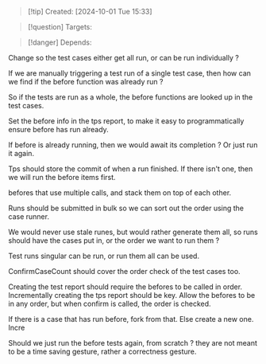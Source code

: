 
>[!tip] Created: [2024-10-01 Tue 15:33]

>[!question] Targets: 

>[!danger] Depends: 

Change so the test cases either get all run, or can be run individually ?

If we are manually triggering a test run of a single test case, then how can we find if the before function was already run ?

So if the tests are run as a whole, the before functions are looked up in the test cases.

Set the before info in the tps report, to make it easy to programmatically ensure before has run already.

If before is already running, then we would await its completion ?  Or just run it again.

Tps should store the commit of when a run finished.  If there isn't one, then we will run the before items first.

befores that use multiple calls, and stack them on top of each other.

Runs should be submitted in bulk so we can sort out the order using the case runner.

We would never use stale runes, but would rather generate them all, so runs should have the cases put in, or the order we want to run them ?

Test runs singular can be run, or run them all can be used.

ConfirmCaseCount should cover the order check of the test cases too.

Creating the test report should require the befores to be called in order.
Incrementally creating the tps report should be key.
Allow the befores to be in any order, but when confirm is called, the order is checked.

If there is a case that has run before, fork from that.  Else create a new one.
Incre

Should we just run the before tests again, from scratch ? they are not meant to be a time saving gesture, rather a correctness gesture.